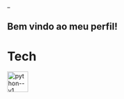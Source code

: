 _<h2>Bem vindo ao meu perfil!</h2>
# Tech
<img width="48" height="48" src="https://img.icons8.com/color/48/python--v1.png" alt="python--v1"/>

